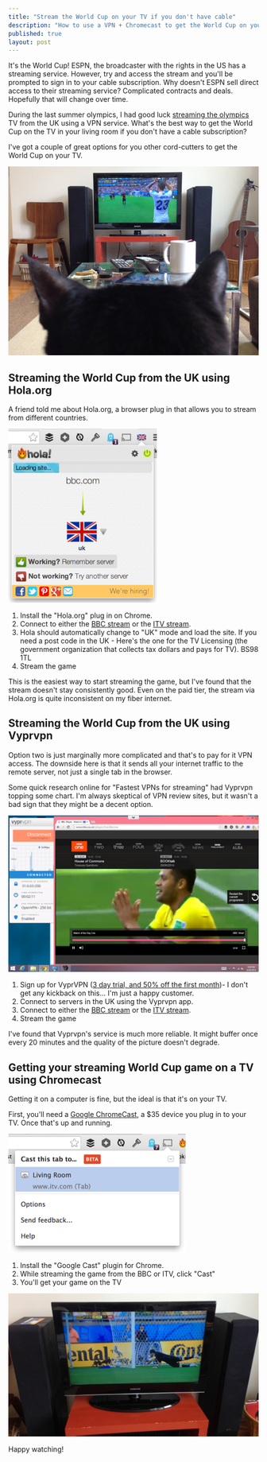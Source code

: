 ```yaml
---
title: "Stream the World Cup on your TV if you don't have cable"
description: "How to use a VPN + Chromecast to get the World Cup on your TV even if you don't have cable"
published: true
layout: post
---
```

It's the World Cup! ESPN, the broadcaster with the rights in the US has a streaming service. However, try and access the stream and you'll be prompted to sign in to your cable subscription. Why doesn't ESPN sell direct access to their streaming service? Complicated contracts and deals. Hopefully that will change over time. 

During the last summer olympics, I had good luck [streaming the olympics](http://iamnotaprogrammer.com/Watch-olympics-streaming-free.html) TV from the UK using a VPN service. What's the best way to get the World Cup on the TV in your living room if you don't have a cable subscription?

I've got a couple of great options for you other cord-cutters to get the World Cup on your TV. 

![Cat watching world cup](/images/cat-watching-world-cup.jpg)

## Streaming the World Cup from the UK using Hola.org

A friend told me about Hola.org, a browser plug in that allows you to stream from different countries. 

![BBC Via Hola.org](/images/BBC-Via-Hola.png)

1. Install the "Hola.org" plug in on Chrome.
2. Connect to either the [BBC stream](http://www.bbc.co.uk/iplayer/live/bbcone) or the [ITV stream](https://www.itv.com/itvplayer/itv). 
3. Hola should automatically change to "UK" mode and load the site. If you need a post code in the UK - Here's the one for the TV Licensing (the government organization that collects tax dollars and pays for TV). BS98 1TL
3. Stream the game

This is the easiest way to start streaming the game, but I've found that the stream doesn't stay consistently good. Even on the paid tier, the stream via Hola.org is quite inconsistent on my fiber internet. 

## Streaming the World Cup from the UK using Vyprvpn

Option two is just marginally more complicated and that's to pay for it VPN access. The downside here is that it sends all your internet traffic to the remote server, not just a single tab in the browser.

Some quick research online for "Fastest VPNs for streaming" had Vyprvpn topping some chart. I'm always skeptical of VPN review sites, but it wasn't a bad sign that they might be a decent option. 

![Vyprvpn streaming the world cup](/images/Vyprvpn-Streaming-World-Cup.jpg)

1. Sign up for VyprVPN ([3 day trial, and 50% off the first month](www.goldenfrog.com/vyprvpn/2014-world-cup-special
))- I don't get any kickback on this... I'm just a happy customer.
2. Connect to servers in the UK using the Vyprvpn app.
3. Connect to either the [BBC stream](http://www.bbc.co.uk/iplayer/live/bbcone) or the [ITV stream](https://www.itv.com/itvplayer/itv). 
4. Stream the game

I've found that Vyprvpn's service is much more reliable. It might buffer once every 20 minutes and the quality of the picture doesn't degrade. 

## Getting your streaming World Cup game on a TV using Chromecast

Getting it on a computer is fine, but the ideal is that it's on your TV.

First, you'll need a [Google ChromeCast](https://www.google.com/intl/en/chrome/devices/chromecast/), a $35 device you plug in to your TV. Once that's up and running.

![Cast this tab](/images/Cast-this-tab.png)

1. Install the "Google Cast" plugin for Chrome.
2. While streaming the game from the BBC or ITV, click "Cast"
3. You'll get your game on the TV

![Great quality streaming of the world cup](/images/Great-quality-streaming-world-cup-bbc.jpg)

Happy watching!
